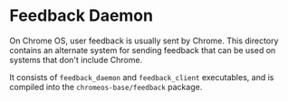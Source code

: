 # Feedback Daemon

On Chrome OS, user feedback is usually sent by Chrome. This directory contains
an alternate system for sending feedback that can be used on systems that don't
include Chrome.

It consists of `feedback_daemon` and `feedback_client` executables, and is
compiled into the `chromeos-base/feedback` package.
